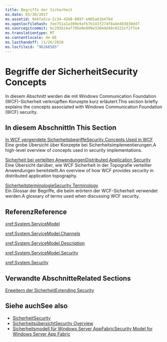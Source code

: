 ```yaml
---
title: Begriffe der Sicherheit
ms.date: 03/30/2017
ms.assetid: 944fa5ca-2c34-4268-8897-e005a61b470d
ms.openlocfilehash: fee751a1a309e9afb7b143f274f8a4e403030dd7
ms.sourcegitcommit: bc293b14af795e0e999e3304dd40c0222cf2ffe4
ms.translationtype: MT
ms.contentlocale: de-DE
ms.lasthandoff: 11/26/2020
ms.locfileid: "96268585"
---
```

# <a name="security-concepts"></a><span data-ttu-id="24bd6-102">Begriffe der Sicherheit</span><span class="sxs-lookup"><span data-stu-id="24bd6-102">Security Concepts</span></span>

<span data-ttu-id="24bd6-103">In diesem Abschnitt werden die mit Windows Communication Foundation (WCF)-Sicherheit verknüpften Konzepte kurz erläutert.</span><span class="sxs-lookup"><span data-stu-id="24bd6-103">This section briefly explains the concepts associated with Windows Communication Foundation (WCF) security.</span></span>  
  
## <a name="in-this-section"></a><span data-ttu-id="24bd6-104">In diesem Abschnitt</span><span class="sxs-lookup"><span data-stu-id="24bd6-104">In This Section</span></span>  

 [<span data-ttu-id="24bd6-105">In WCF verwendete Sicherheitsbegriffe</span><span class="sxs-lookup"><span data-stu-id="24bd6-105">Security Concepts Used in WCF</span></span>](security-concepts-used-in-wcf.md)  
 <span data-ttu-id="24bd6-106">Eine grobe Übersicht über Konzepte bei Sicherheitsimplementierungen.</span><span class="sxs-lookup"><span data-stu-id="24bd6-106">A high-level overview of concepts used in security implementations.</span></span>  
  
 [<span data-ttu-id="24bd6-107">Sicherheit bei verteilten Anwendungen</span><span class="sxs-lookup"><span data-stu-id="24bd6-107">Distributed Application Security</span></span>](distributed-application-security.md)  
 <span data-ttu-id="24bd6-108">Eine Übersicht darüber, wie WCF Sicherheit in der Topografie verteilter Anwendungen bereitstellt.</span><span class="sxs-lookup"><span data-stu-id="24bd6-108">An overview of how WCF provides security in distributed application topography.</span></span>  
  
 [<span data-ttu-id="24bd6-109">Sicherheitsterminologie</span><span class="sxs-lookup"><span data-stu-id="24bd6-109">Security Terminology</span></span>](wcf-security-terminology.md)  
 <span data-ttu-id="24bd6-110">Ein Glossar der Begriffe, die beim erörtern der WCF-Sicherheit verwendet werden.</span><span class="sxs-lookup"><span data-stu-id="24bd6-110">A glossary of terms used when discussing WCF security.</span></span>  
  
## <a name="reference"></a><span data-ttu-id="24bd6-111">Referenz</span><span class="sxs-lookup"><span data-stu-id="24bd6-111">Reference</span></span>  

 <xref:System.ServiceModel>  
  
 <xref:System.ServiceModel.Channels>  
  
 <xref:System.ServiceModel.Description>  
  
 <xref:System.ServiceModel.Security>  
  
 <xref:System.Security>  
  
## <a name="related-sections"></a><span data-ttu-id="24bd6-112">Verwandte Abschnitte</span><span class="sxs-lookup"><span data-stu-id="24bd6-112">Related Sections</span></span>  

 [<span data-ttu-id="24bd6-113">Erweitern der Sicherheit</span><span class="sxs-lookup"><span data-stu-id="24bd6-113">Extending Security</span></span>](../extending/extending-security.md)  
  
## <a name="see-also"></a><span data-ttu-id="24bd6-114">Siehe auch</span><span class="sxs-lookup"><span data-stu-id="24bd6-114">See also</span></span>

- [<span data-ttu-id="24bd6-115">Sicherheit</span><span class="sxs-lookup"><span data-stu-id="24bd6-115">Security</span></span>](security.md)
- [<span data-ttu-id="24bd6-116">Sicherheitsübersicht</span><span class="sxs-lookup"><span data-stu-id="24bd6-116">Security Overview</span></span>](security-overview.md)
- <span data-ttu-id="24bd6-117">[Sicherheitsmodell für Windows Server AppFabric](/previous-versions/appfabric/ee677202(v=azure.10))</span><span class="sxs-lookup"><span data-stu-id="24bd6-117">[Security Model for Windows Server App Fabric](/previous-versions/appfabric/ee677202(v=azure.10))</span></span>
